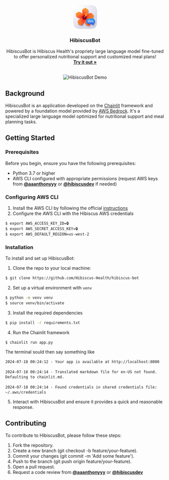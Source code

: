 <br />
<div align="center">
  <a href="https://chat.hibiscushealth.com">
    <img src="public/hibiscus-bot-logo.png" alt="HibiscusBot Logo" width="75" height="75">
  </a>

  <h3 align="center"><b>HibiscusBot</b></h3>

  <p align="center">
    HibiscusBot is Hibiscus Health's propriety large language model fine-tuned to offer personalized nutritional support and customized meal plans!
    <br />
    <a href="https://chat.hibiscushealth.com"><strong>Try it out »</strong></a>
    <br />
    <br />
  </p>

  <p align="center">
    <img src="https://github.com/Hibiscus-Health/hibiscus-bot/blob/dev/demo/hibiscus-bot-demo.gif" alt="HibiscusBot Demo" width="600">
</p>

</div>

## Background 
HibiscusBot is an application developed on the [Chainlit](https://github.com/Chainlit/chainlit) framework and powered by a foundation model provided by [AWS Bedrock](https://aws.amazon.com/bedrock/). It's a specialized large language model optimized for nutritional support and meal planning tasks.

## Getting Started

### Prerequisites

Before you begin, ensure you have the following prerequisites:

- Python 3.7 or higher
- AWS CLI configured with appropriate permissions (request AWS keys from <b>[@aaanthonyyy](https://github.com/aaanthonyyy)</b> or <b>[@hibiscusdev](https://github.com/hibiscusdev)</b> if needed)

### Configuring AWS CLI
1. Install the AWS CLI by following the official [instructions](https://docs.aws.amazon.com/cli/latest/userguide/getting-started-install.html)
2. Configure the AWS CLI with the Hibiscus AWS credentials
```sh
$ export AWS_ACCESS_KEY_ID=🔒
$ export AWS_SECRET_ACCESS_KEY=🔒
$ export AWS_DEFAULT_REGION=us-west-2
```

### Installation
To install and set up HibiscusBot:
1. Clone the repo to your local machine:
```sh
$ git clone https://github.com/Hibiscus-Health/hibiscus-bot
```

2. Set up a virtual environment with `venv`
```sh
$ python -m venv venv
$ source venv/bin/activate
```

3. Install the required dependencies
```sh
$ pip install -r requirements.txt
```


4. Run the Chainlit framework
```sh
$ chainlit run app.py
```

The terminal sould then say something like
```
2024-07-18 00:24:12 - Your app is available at http://localhost:8000

2024-07-18 00:24:14 - Translated markdown file for en-US not found. Defaulting to chainlit.md.

2024-07-18 00:24:14 - Found credentials in shared credentials file: ~/.aws/credentials
```
5. Interact with HibiscusBot and ensure it provides a quick and reasonable response. 

## Contributing
To contribute to HibiscusBot, please follow these steps:

1. Fork the repository.
2. Create a new branch (git checkout -b feature/your-feature).
3. Commit your changes (git commit -m 'Add some feature').
4. Push to the branch (git push origin feature/your-feature).
5. Open a pull request.
6. Request a code review from <b>[@aaanthonyyy](https://github.com/aaanthonyyy)</b> or <b>[@hibiscusdev](https://github.com/hibiscusdev)</b>